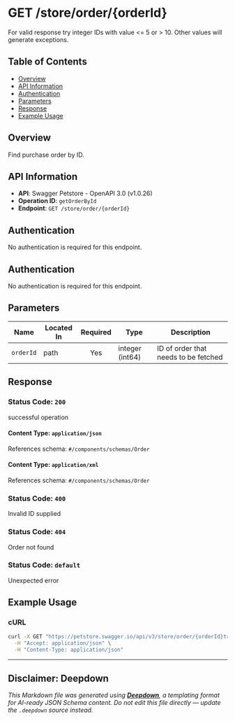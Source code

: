 # GET /store/order/{orderId}

For valid response try integer IDs with value &lt;&#x3D; 5 or &gt; 10. Other values will generate exceptions.

## Table of Contents

- [Overview](#overview)
- [API Information](#api-information)
- [Authentication](#authentication)
- [Parameters](#parameters)
- [Response](#response)
- [Example Usage](#example-usage)

## Overview

Find purchase order by ID.

## API Information

- **API**: Swagger Petstore - OpenAPI 3.0 (v1.0.26)
- **Operation ID**: `getOrderById`
- **Endpoint**: `GET /store/order/{orderId}`

## Authentication

No authentication is required for this endpoint.
## Authentication

No authentication is required for this endpoint.

## Parameters

| Name | Located In | Required | Type | Description |
|------|------------|:--------:|------|-------------|
| `orderId` | path | Yes | integer (int64) | ID of order that needs to be fetched |

## Response

### Status Code: `200`

successful operation


#### Content Type: `application/json`


References schema: `#/components/schemas/Order`

#### Content Type: `application/xml`


References schema: `#/components/schemas/Order`
### Status Code: `400`

Invalid ID supplied

### Status Code: `404`

Order not found

### Status Code: `default`

Unexpected error


## Example Usage

### cURL

```bash
curl -X GET "https://petstore.swagger.io/api/v3/store/order/{orderId}true" \
  -H "Accept: application/json" \
  -H "Content-Type: application/json"
```

---

## Disclaimer: Deepdown

_This Markdown file was generated using [**Deepdown**](https://github.com/deepgram/deepdown), a templating format for AI-ready JSON Schema content._
_Do not edit this file directly — update the `.deepdown` source instead._